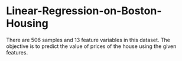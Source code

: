 # Linear-Regression-on-Boston-Housing

There are 506 samples and 13 feature variables in this dataset. 
The objective is to predict the value of prices of the house using the given features.
